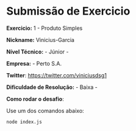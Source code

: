 # Submissão de Exercicio

**Exercicio:** 1 - Produto Simples

**Nickname:** Vinicius-Garcia

**Nível Técnico:** - Júnior -

**Empresa:** - Perto S.A.

**Twitter**: https://twitter.com/viniciusdsg1

**Dificuldade de Resolução:** - Baixa -

**Como rodar o desafio**:

Use um dos comandos abaixo:
```bash
node index.js
```
